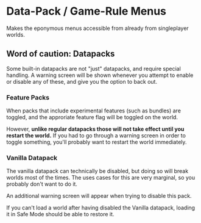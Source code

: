 # Data-Pack / Game-Rule Menus

Makes the eponymous menus accessible from already from singleplayer worlds.

## Word of caution: Datapacks

Some built-in datapacks are not "just" datapacks, and require special handling. A warning screen will be shown whenever you attempt to enable or disable any of these, and give you the option to back out. 

### Feature Packs

When packs that include experimental features (such as bundles) are toggled, and the approriate feature flag will be toggled on the world.

However, **unlike regular datapacks those will not take effect until you restart the world.** If you had to go through a warning screen in order to toggle something, you'll probably want to restart the world immediately.

### Vanilla Datapack

The vanilla datapack can technically be disabled, but doing so will break worlds most of the times. The uses cases for this are very marginal, so you probably don't want to do it.

An additional warning screen will appear when trying to disable this pack.

If you can't load a world after having disabled the Vanilla datapack, loading it in Safe Mode should be able to restore it.
